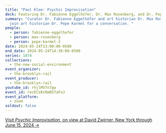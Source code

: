 ```yaml
---
title: "Paul Klee: Psychic Improvisation"
deck: Featuring Dr. Fabienne Eggelhöfer, Dr. Max Rosenberg, and Dr. Pepe Karmel
summary: "Curator Dr. Fabienne Eggelhöfer and art historian Dr. Max Rosenberg
  join art historian Dr. Pepe Karmel for a conversation. "
people:
  - person: fabienne-eggelhofer
  - person: max-rosenberg
  - person: pepe-karmel-2
date: 2024-05-24T13:00:00-0500
end_date: 2024-05-24T14:30:00-0500
series: 1074
collections:
  - the-new-social-environment
event_organizer:
  - the-brooklyn-rail
event_producer:
  - the-brooklyn-rail
youtube_id: rhjlMV7n7gw
event_id: recECVAtRmBSTaFnJ
event_platform:
  - zoom
soldout: false
---
```

[V﻿isit *Psychic Improvisation*, on view at David Zwirner, New York through June 15, 2024 →](https://www.davidzwirner.com/exhibitions/2024/paul-klee-psychic-improvisation)